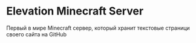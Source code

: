 # Elevation Minecraft Server

Первый в мире Minecraft сервер, который хранит текстовые страници своего сайта на GitHub
